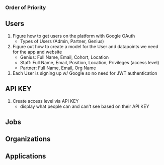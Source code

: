 ### Order of Priority


## Users

1. Figure how to get users on the platform with Google OAuth
    - Types of Users (Admin, Partner, Genius)
2. Figure out how to create a model for the User and datapoints we need for the app and website
    - Genius: Full Name, Email, Cohort, Location
    - Staff: Full Name, Email, Position, Location, Privileges (access level)
    - Partner: Full Name, Email, Org Name
3. Each User is signing up w/ Google so no need for JWT authentication

## API KEY

1. Create access level via API KEY
    - display what people can and can't see based on their API KEY

## Jobs 

## Organizations

## Applications